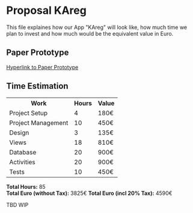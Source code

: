 <h1>Proposal KAreg</h1>

<p>This file explaines how our App "KAreg" will look like, how much time we plan to invest and how much would be the equivalent value in Euro.</p>

<h2>Paper Prototype</h2>
<a href="project_management/Entwurf%20KAreg.pdf">Hyperlink to Paper Prototype</a>

<h2>Time Estimation</h2>

<table>
  <tr>
    <th>Work</th>
    <th>Hours</th>
    <th>Value</th>
  </tr> 
  <tr>
    <td>Project Setup</td>
    <td>4</td>
    <td>180€</td>
  </tr>
  <tr>
    <td>Project Management</td>
    <td>10</td>
    <td>450€</td>
  </tr>
  <tr>
    <td>Design</td>
    <td>3</td>
    <td>135€</td>
  </tr>
  <tr>
    <td>Views</td>
    <td>18</td>
    <td>810€</td>
  </tr>
  <tr>
    <td>Database</td>
    <td>20</td>
    <td>900€</td>
  </tr> 
  <tr>
    <td>Activities</td>
    <td>20</td>
    <td>900€</td>
  </tr>
  <tr>
    <td>Tests</td>
    <td>10</td>
    <td>450€</td>
  </tr>
</table>

<p>
<b>Total Hours:</b> 85 <br>
<b>Total Euro (without Tax):</b> 3825€
<b>Total Euro (incl 20% Tax):</b> 4590€
</p>


TBD
WIP




